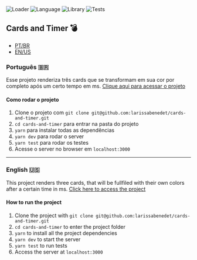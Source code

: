 <div style="margin-bottom: 10px">
    <img alt="Loader" src="https://img.shields.io/badge/created with-Vite-green" />
    <img alt="Language" src="https://img.shields.io/badge/language-Javascript-yellow" />
    <img alt="Library" src="https://img.shields.io/badge/library-React-blue" />
    <img alt="Tests" src="https://img.shields.io/badge/tests-React testing library-yellow" />
</div>

## Cards and Timer 💣
- [PT/BR](#pt)
- [EN/US](#en)

### <a name="pt">Português 🇧🇷</a>
Esse projeto renderiza três cards que se transformam em sua cor por completo após um certo tempo em ms.
[Clique aqui para acessar o projeto](https://cards-and-timer.vercel.app)

#### Como rodar o projeto
1. Clone o projeto com `git clone git@github.com:larissabenedet/cards-and-timer.git`
2. `cd cards-and-timer` para entrar na pasta do projeto
3. `yarn` para instalar todas as dependências
4. `yarn dev` para rodar o server
5. `yarn test` para rodar os testes
6. Acesse o server no browser em `localhost:3000`
---
### <a name="en">English 🇺🇸</a>
This project renders three cards, that will be fullfiled with their own colors after a certain time in ms.
[Click here to access the project](https://cards-and-timer.vercel.app)

#### How to run the project

1. Clone the project with `git clone git@github.com:larissabenedet/cards-and-timer.git`
2. `cd cards-and-timer` to enter the project folder
3. `yarn` to install all the project dependencies
4. `yarn dev` to start the server
5. `yarn test` to run tests
6. Access the server at `localhost:3000`